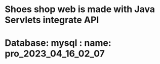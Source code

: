 # Shoes shop web is made with Java Servlets integrate API
# Database: mysql : name: pro_2023_04_16_02_07
